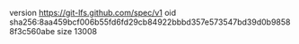 version https://git-lfs.github.com/spec/v1
oid sha256:8aa459bcf006b55fd6fd29cb84922bbbd357e573547bd39d0b98588f3c560abe
size 13008
